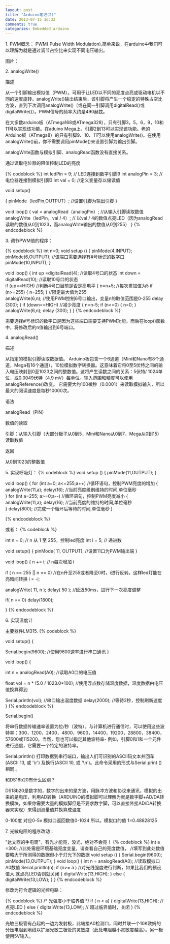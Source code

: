 ```yaml
---
layout: post
title: "Arduino笔记(2)"
date: 2013-07-15 16:33
comments: true
categories: Embedded arduino
---
```

1\. PWM概念：
PWM( Pulse Width Modulation).简单来说，在arduino中我们可以理解为就是通过调节占空比来实现不同电压输出。

图片：

2\. analogWrite()

描述

从一个引脚输出模拟值（PWM）。可用于让LED以不同的亮度点亮或驱动电机以不同的速度旋转。analogWrite()输出结束后，该引脚将产生一个稳定的特殊占空比方波，直到下次调用analogWrite()（或在同一引脚调用digitalRead()或digitalWrite()）。PWM信号的频率大约是490赫兹。

在大多数arduino板（ATmega168或ATmega328），只有引脚3，5，6，9，10和11可以实现该功能。在aduino Mega上，引脚2到13可以实现该功能。老的Arduino板（ATmega8）的只有引脚9、10、11可以使用analogWrite()。在使用analogWrite()前，你不需要调用pinMode()来设置引脚为输出引脚。

analogWrite函数与模拟引脚、analogRead函数没有直接关系。

通过读取电位器的阻值控制LED的亮度

{% codeblock %}
int ledPin = 9;  // LED连接到数字引脚9
int analogPin = 3;  //电位器连接到模拟引脚3
int val = 0;  //定义变量存以储读值
 
void setup()
 
{
pinMode（ledPin,OUTPUT）;  //设置引脚为输出引脚
}
 
void loop()
{
val = analogRead（analogPin）;  //从输入引脚读取数值
analogWrite（ledPin，val / 4）;  // 以val / 4的数值点亮LED（因为analogRead读取的数值从0到1023，而analogWrite输出的数值从0到255）
}
{% endcodeblock %}


3\. 调节PWM值的程序：

{% codeblock %}
int n=0;
void setup ()
{
  pinMode(4,INPUT);
  pinMode(6,OUTPUT);      //该端口需要选择有#号标识的数字口
  pinMode(10,INPUT);
}
 
void loop()
{
  int up =digitalRead(4);          //读取4号口的状态
  int down = digitalRead(10);      //读取10号口的状态   
  if (up==HIGH)                    //判断4号口目前是否是高电平
  { 
   n=n+5;                         //每次累加值为5
    if (n>=255) {
      n=255;
    }            //限定最大值为255   
analogWrite(6,n);               //使用PWM控制6号口输出，变量n的取值范围是0-255 
    delay (300);
  }
  if (down==HIGH)                    //减少亮度
  {
   n=n-5;
    if (n<=0) {
      n=0;
    }
 analogWrite(6,n);
    delay (300);
  }
}
{% endcodeblock %}

需要选择#号标识的数字口是因为这些端口需要支持PWM功能。而后在loop()函数中，将修改后的n值输出到6号端口。

4\. analogRead()

描述

从指定的模拟引脚读取数据值。
Arduino板包含一个6通道（Mini和Nano有8个通道，Mega有16个通道），10位模拟数字转换器。这意味着它将0至5伏特之间的输入电压映射到0至1023之间的整数值。这将产生读数之间的关系：5伏特/
1024单位，或0.0049伏特（4.9
mV）每单位。输入范围和精度可以使用analogReference()改变。
它需要大约100微秒（0.0001）来读取模拟输入，所以最大的阅读速度是每秒10000次。

语法

analogRead（PIN）

数值的读取

引脚：从输入引脚（大部分板子从0到5，Mini和Nano从0到7，Mega从0到15）读取数值

返回

从0到1023的整数值


5\. 实现呼吸灯：
{% codeblock %}
void setup ()
{
  pinMode(11,OUTPUT);
}
 
void loop()
{
  for (int a=0; a<=255;a++)                //循环语句，控制PWM亮度的增加
  {
    analogWrite(11,a);
    delay(16);                             //当前亮度级别维持的时间,单位毫秒            
  }
    for (int a=255; a>=0;a--)             //循环语句，控制PWM亮度减小
  {
    analogWrite(11,a);
    delay(16);                             //当前亮度的维持的时间,单位毫秒  
  }
  delay(800);                             //完成一个循环后等待的时间,单位毫秒
}

{% endcodeblock %}


或者：
{% codeblock %}

int n = 0; // n 从 1 至 255，控制led亮度
int i = 5;  // 递进数

void setup()
{
  pinMode( 11, OUTPUT); //设置11口为PWM输出端
}

void loop()
{
  n += i;                               // n每次增加 i 

  

  if ( n == 255 || n == 0)
//在n升至255或者降至0时，i进行反转。这样led灯能在亮暗间转换
   i = -i; 

  analogWrite( 11, n );
  delay( 50 );       //延迟50ms，进行下一次亮度调整
  
   if( n == 0)
     delay(1800);
  
}
{% endcodeblock %}

6\. 实现温度计

主要器件LM315.
{% codeblock %}

void setup() {
 
  Serial.begin(9600);         //使用9600速率进行串口通讯
}
 
void loop() {
 
  int n = analogRead(A0);    //读取A0口的电压值
 
  float vol = n * (5.0 / 1023.0*100);
//使用浮点数存储温度数据，温度数据由电压值换算得到
 
  Serial.println(vol);                   //串口输出温度数据
  delay(2000);                           //等待2秒，控制刷新速度
}
{% endcodeblock %}

Serial.begin()

将串行数据传输速率设置为位/秒（波特）。与计算机进行通信时，可以使用这些波特率：300，1200，2400，4800，9600，14400，19200，28800，38400，57600或115200。当然，您也可以指定其他波特率- 例如，引脚0和1和一个元件进行通信，它需要一个特定的波特率。 

Serial.println()
打印数据到串行端口，输出人们可识别的ASCII码文本并回车 (ASCII 13, 或 '\r') 及换行(ASCII 10, 或 '\n')。此命令采用的形式与Serial.print ()相同 。

和DS18b20有什么区别？

DS18b20是数字的，数字的出来的是方波，用脉冲方波和协议来通讯，模拟的出来的是电压，利用AD转换（ARDUINO的模拟脚可以理解为就是数字脚+AD/DA转换模块，如果你需要大量的模拟脚但是不要求数字脚，可以直接外接AD/DA转换器来实现）来得到测量值并换算成温度

0-100度 对应0-5v  模拟口返回数值0-1024  所以。模拟口的值 1=0.48828125

7\. 光敏电阻的程序改动：

"达文西的手电筒"，有光才能亮，没光，绝对不会亮！
{% codeblock %}
int a =300;     //此处需是环境基础亮度变量，请查看自己的亮度数值，
                //填写到此处数值要略大于所测得的数据但小于灯光下的数据
void setup ()
{
  Serial.begin(9600);
  pinMode(13,OUTPUT);
}
void loop()
{
  int n = analogRead(A0);            //读取模拟口A0数值
  Serial.println(n);
  if (n>= a )                   //对光线强度进行判断，如果比我们的预设值大
就点亮LED否则就关闭
  {
    digitalWrite(13,HIGH);
  }
  else
  {
    digitalWrite(13,LOW);
  }
}
{% endcodeblock %}

修改为符合逻辑的光控电路：

{% codeblock %}
/* 光强度小于临界值 */
if ( n < a)
  {
    digitalWrite(13,HIGH); 		// 点亮LED
  }
  else
  {
    digitalWrite(13,LOW);		// 超过临界值时，关闭
  }
{% endcodeblock %}
	
 光敏三极管有凸起的一边为发射极，此端接A0检测口，同时并联一个10K欧姆的分压电阻到地线以扩展光敏三极管的灵敏度（此处电阻越小灵敏度越高）。另一极使用5V输入。



